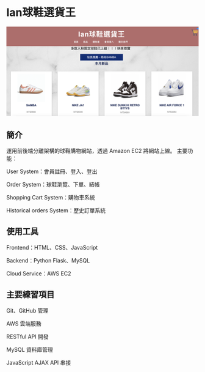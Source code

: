 # Ian球鞋選貨王
![image](https://github.com/ian1261/sneaker-store.github.io/blob/main/PIC/view.png)

## 簡介

運用前後端分離架構的球鞋購物網站，透過 Amazon EC2 將網站上線。
主要功能：

User System：會員註冊、登入、登出

Order System：球鞋瀏覽、下單、結帳

Shopping Cart System：購物車系統

Historical orders System：歷史訂單系統


## 使用工具

Frontend：HTML、CSS、JavaScript

Backend：Python Flask、MySQL

Cloud Service：AWS EC2

## 主要練習項目

Git、GitHub 管理

AWS 雲端服務

RESTful API 開發

MySQL 資料庫管理

JavaScript AJAX API 串接
